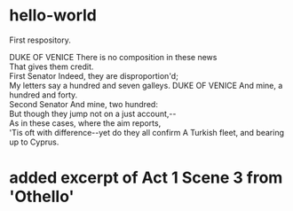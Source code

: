 # hello-world
First respository.

DUKE OF VENICE 	There is no composition in these news	 
 	That gives them credit.	 
First Senator 	Indeed, they are disproportion'd;	 
 	My letters say a hundred and seven galleys.
DUKE OF VENICE 	And mine, a hundred and forty.	 
Second Senator 	And mine, two hundred:	 
 	But though they jump not on a just account,--	 
 	As in these cases, where the aim reports,	 
 	'Tis oft with difference--yet do they all confirm
 	A Turkish fleet, and bearing up to Cyprus.
  
  # added excerpt of Act 1 Scene 3 from 'Othello'
